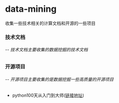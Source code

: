# data-mining
收集一些技术相关的计算文档和开源的一些项目

### 技术文档
###### -- 技术文档主要收集的数据挖掘的技术文档
### 开源项目
###### -- 开源项目主要收集的是数据挖掘一些高质量的开源项目


* python100天从入门到大师([链接地址](https://github.com/jackfrued/Python-100-Days))
